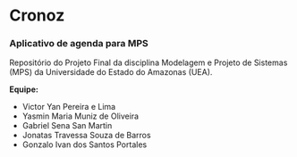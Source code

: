 # Cronoz
### Aplicativo de agenda para MPS

Repositório do Projeto Final da disciplina Modelagem e Projeto de Sistemas (MPS) da Universidade do Estado do Amazonas (UEA).

**Equipe:**
- Victor Yan Pereira e Lima
- Yasmin Maria Muniz de Oliveira
- Gabriel Sena San Martin
- Jonatas Travessa Souza de Barros
- Gonzalo Ivan dos Santos Portales

